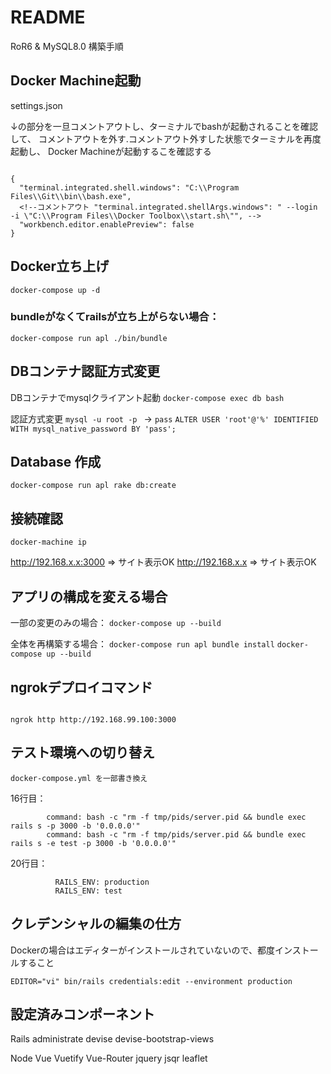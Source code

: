 # README

RoR6 & MySQL8.0 構築手順

## Docker Machine起動

settings.json

↓の部分を一旦コメントアウトし、ターミナルでbashが起動されることを確認して、
コメントアウトを外す.コメントアウト外すした状態でターミナルを再度起動し、
Docker Machineが起動するこを確認する

```

{
  "terminal.integrated.shell.windows": "C:\\Program Files\\Git\\bin\\bash.exe",
  <!--コメントアウト "terminal.integrated.shellArgs.windows": " --login -i \"C:\\Program Files\\Docker Toolbox\\start.sh\"", -->
  "workbench.editor.enablePreview": false
}

```

## Docker立ち上げ

`docker-compose up -d`

### bundleがなくてrailsが立ち上がらない場合：
`docker-compose run apl ./bin/bundle`

## DBコンテナ認証方式変更

DBコンテナでmysqlクライアント起動
`docker-compose exec db bash`

認証方式変更
`mysql -u root -p ` → `pass`
`ALTER USER 'root'@'%' IDENTIFIED WITH mysql_native_password BY 'pass';`

## Database 作成

`docker-compose run apl rake db:create`

## 接続確認

`docker-machine ip`

http://192.168.x.x:3000 ⇒ サイト表示OK
http://192.168.x.x ⇒ サイト表示OK

## アプリの構成を変える場合

一部の変更のみの場合：
`docker-compose up --build`

全体を再構築する場合：
`docker-compose run apl bundle install`
`docker-compose up --build`

## ngrokデプロイコマンド

```

ngrok http http://192.168.99.100:3000

```

## テスト環境への切り替え

`docker-compose.yml を一部書き換え`

16行目：
```
        command: bash -c "rm -f tmp/pids/server.pid && bundle exec rails s -p 3000 -b '0.0.0.0'"
        command: bash -c "rm -f tmp/pids/server.pid && bundle exec rails s -e test -p 3000 -b '0.0.0.0'"
```

20行目：
```
          RAILS_ENV: production
          RAILS_ENV: test
```
## クレデンシャルの編集の仕方
Dockerの場合はエディターがインストールされていないので、都度インストールすること

```
EDITOR="vi" bin/rails credentials:edit --environment production
```

## 設定済みコンポーネント
Rails 
 administrate
 devise
 devise-bootstrap-views

Node
 Vue
 Vuetify
 Vue-Router
 jquery
 jsqr
 leaflet 